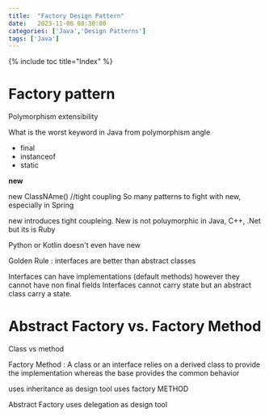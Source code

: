 ```yaml
---
title:  "Factory Design Pattern"
date:   2023-11-06 08:30:00
categories: ['Java','Design Patterns']
tags: ['Java']
---
```


{% include toc title="Index" %}

# Factory pattern

Polymorphism
extensibility

What is the worst keyword in Java from polymorphism angle

* final
* instanceof
* static

**new**

new ClassNAme() //tight coupling
So many patterns to fight with new, especially in Spring

new introduces tight coupleing. New is not poluymorphic in Java, C++, .Net but
its is Ruby

Python or Kotlin doesn't even have new

Golden Rule : interfaces are better than abstract classes

Interfaces can have implementations (default methods) however they cannot have
non final fields
Interfaces cannot carry state but an abstract class carry a state.

# Abstract Factory vs. Factory Method

Class vs method

Factory Method : A class or an interface relies on a derived class to provide
the implementation whereas
the base provides the common behavior

uses inheritance as design tool
uses factory METHOD

Abstract Factory uses delegation as design tool


